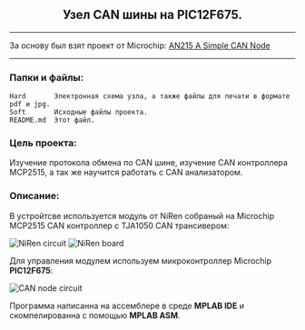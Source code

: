 <h2 align="center">Узел CAN шины на PIC12F675.</h2>

***

За основу был взят проект от Microchip: 
[AN215 A Simple CAN Node](http://www.microchip.com/wwwAppNotes/AppNotes.aspx?appnote=en011856)

***
### Папки и файлы:

    Hard       Электронная схема узла, а также файлы для печати в формате pdf и jpg.
    Soft       Исходные файлы проекта.
    README.md  Этот файл. 
    
### Цель проекта:

Изучение протокола обмена по CAN шине, изучение CAN контроллера MCP2515, а так же научится работать с CAN анализатором. 

### Описание:

В устройтсве используется модуль от NiRen собраный на Microchip MCP2515 CAN контроллер с TJA1050 CAN трансивером:

![NiRen circuit](https://github.com/nva1773/can-node/blob/master/Hard/MCP2515%20NiRen%20circuit.jpg)
![NiRen board](https://github.com/nva1773/can-node/blob/master/Hard/MCP2515%20NiRen%20board.jpg)

Для управления модулем используем микроконтроллер Microchip **PIC12F675**:

![CAN node circuit](https://github.com/nva1773/can-node/blob/master/Hard/can%20node%20circuit.jpg)

Программа написанна на ассемблере в среде **MPLAB IDE** и скомпелированна с помощью **MPLAB ASM**.
